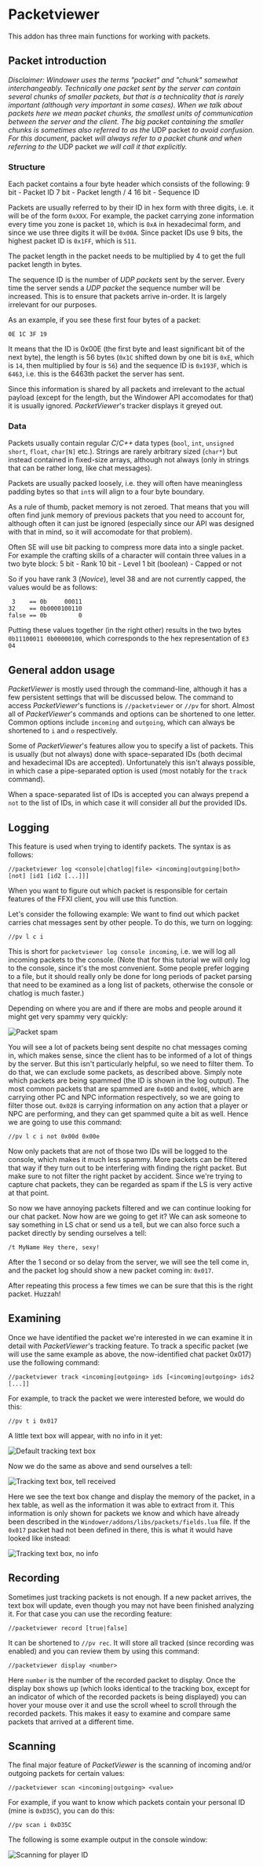 # Packetviewer

This addon has three main functions for working with packets.

## Packet introduction

*Disclaimer: Windower uses the terms "packet" and "chunk" somewhat interchangeably. Technically one packet sent by the server can contain several chunks of smaller packets, but that is a technicality that is rarely important (although very important in some cases). When we talk about packets here we mean packet chunks, the smallest units of communication between the server and the client. The big packet containing the smaller chunks is sometimes also referred to as the* UDP packet *to avoid confusion. For this document,* packet *will always refer to a packet chunk and when referring to the* UDP packet *we will call it that explicitly.*

### Structure

Each packet contains a four byte header which consists of the following:
9 bit - Packet ID
7 bit - Packet length / 4
16 bit - Sequence ID

Packets are usually referred to by their ID in hex form with three digits, i.e. it will be of the form `0xXXX`. For example, the packet carrying zone information every time you zone is packet `10`, which is `0xA` in hexadecimal form, and since we use three digits it will be `0x00A`. Since packet IDs use 9 bits, the highest packet ID is `0x1FF`, which is `511`.

The packet length in the packet needs to be multiplied by 4 to get the full packet length in bytes.

The sequence ID is the number of *UDP packets* sent by the server. Every time the server sends a *UDP packet* the sequence number will be increased. This is to ensure that packets arrive in-order. It is largely irrelevant for our purposes.

As an example, if you see these first four bytes of a packet:
```
0E 1C 3F 19
```

It means that the ID is 0x00E (the first byte and least significant bit of the next byte), the length is 56 bytes (`0x1C` shifted down by one bit is `0xE`, which is `14`, then multiplied by four is `56`) and the sequence ID is `0x193F`, which is `6463`, i.e. this is the 6463th packet the server has sent.

Since this information is shared by all packets and irrelevant to the actual payload (except for the length, but the Windower API accomodates for that) it is usually ignored. *PacketViewer*'s tracker displays it greyed out.

### Data

Packets usually contain regular *C*/*C++* data types (`bool`, `int`, `unsigned short`, `float`, `char[N]` etc.). Strings are rarely arbitrary sized (`char*`) but instead contained in fixed-size arrays, although not always (only in strings that can be rather long, like chat messages).

Packets are usually packed loosely, i.e. they will often have meaningless padding bytes so that `int`s will align to a four byte boundary.

As a rule of thumb, packet memory is not zeroed. That means that you will often find junk memory of previous packets that you need to account for, although often it can just be ignored (especially since our API was designed with that in mind, so it will accomodate for that problem).

Often SE will use bit packing to compress more data into a single packet. For example the crafting skills of a character will contain three values in a two byte block:
5 bit - Rank
10 bit - Level
1 bit (boolean) - Capped or not

So if you have rank 3 (*Novice*), level 38 and are not currently capped, the values would be as follows:
```
 3    == 0b     00011
32    == 0b0000100110
false == 0b         0
```

Putting these values together (in the right other) results in the two bytes `0b11100011 0b00000100`, which corresponds to the hex representation of `E3 04`

## General addon usage

*PacketViewer* is mostly used through the command-line, although it has a few persistent settings that will be discussed below. The command to access *PacketViewer*'s functions is `//packetviewer` or `//pv` for short. Almost all of *PacketViewer*'s commands and options can be shortened to one letter. Common options include `incoming` and `outgoing`, which can always be shortened to `i` and `o` respectively.

Some of *PacketViewer*'s features allow you to specify a list of packets. This is usually (but not always) done with space-separated IDs (both decimal and hexadecimal IDs are accepted). Unfortunately this isn't always possible, in which case a pipe-separated option is used (most notably for the `track` command).

When a space-separated list of IDs is accepted you can always prepend a `not` to the list of IDs, in which case it will consider all *but* the provided IDs.

## Logging

This feature is used when trying to identify packets. The syntax is as follows:
```
//packetviewer log <console|chatlog|file> <incoming|outgoing|both> [not] [id1 [id2 [...]]]
```

When you want to figure out which packet is responsible for certain features of the FFXI client, you will use this function. 

Let's consider the following example: We want to find out which packet carries chat messages sent by other people. To do this, we turn on logging:
```
//pv l c i
```

This is short for `packetviewer log console incoming`, i.e. we will log all incoming packets to the console. (Note that for this tutorial we will only log to the console, since it's the most convenient. Some people prefer logging to a file, but it should really only be done for long periods of packet parsing that need to be examined as a long list of packets, otherwise the console or chatlog is much faster.)

Depending on where you are and if there are mobs and people around it might get very spammy very quickly:

![Packet spam](https://picster.at/img/d/4/d/d4d7c6696504b30d67a8c2c9a423d954.png)

You will see a lot of packets being sent despite no chat messages coming in, which makes sense, since the client has to be informed of a lot of things by the server. But this isn't particularly helpful, so we need to filter them. To do that, we can exclude some packets, as described above. Simply note which packets are being spammed (the ID is shown in the log output). The most common packets that are spammed are `0x00D` and `0x00E`, which are carrying other PC and NPC information respectively, so we are going to filter those out. `0x028` is carrying information on any action that a player or NPC are performing, and they can get spammed quite a bit as well. Hence we are going to use this command:
```
//pv l c i not 0x00d 0x00e
```

Now only packets that are not of those two IDs will be logged to the console, which makes it much less spammy. More packets can be filtered that way if they turn out to be interfering with finding the right packet. But make sure to not filter the right packet by accident. Since we're trying to capture chat packets, they can be regarded as spam if the LS is very active at that point.

So now we have annoying packets filtered and we can continue looking for our chat packet. Now how are we going to get it? We can ask someone to say something in LS chat or send us a tell, but we can also force such a packet directly by sending ourselves a tell:
```
/t MyName Hey there, sexy!
```

After the 1 second or so delay from the server, we will see the tell come in, and the packet log should show a new packet coming in: `0x017`.

After repeating this process a few times we can be sure that this is the right packet. Huzzah!

## Examining

Once we have identified the packet we're interested in we can examine it in detail with *PacketViewer*'s tracking feature. To track a specific packet (we will use the same example as above, the now-identified chat packet 0x017) use the following command:
```
//packetviewer track <incoming|outgoing> ids [<incoming|outgoing> ids2 [...]]
```

For example, to track the packet we were interested before, we would do this:
```
//pv t i 0x017
```

A little text box will appear, with no info in it yet:

![Default tracking text box](https://picster.at/img/0/7/b/07bd7121ce720f4f3c2f2e2e3442f617.png)

Now we do the same as above and send ourselves a tell:

![Tracking text box, tell received](https://picster.at/img/9/d/8/9d882fcf396355bf8be9fd6bac46e2db.png)

Here we see the text box change and display the memory of the packet, in a hex table, as well as the information it was able to extract from it. This information is only shown for packets we know and which have already been described in the `Windower/addons/libs/packets/fields.lua` file. If the `0x017` packet had not been defined in there, this is what it would have looked like instead:

![Tracking text box, no info](https://picster.at/img/b/7/9/b79d00618aa377323601d931f561e4ef.png)

## Recording

Sometimes just tracking packets is not enough. If a new packet arrives, the text box will update, even though you may not have been finished analyzing it. For that case you can use the recording feature:
```
//packetviewer record [true|false]
```

It can be shortened to `//pv rec`. It will store all tracked (since recording was enabled) and you can review them by using this command:
```
//packetviewer display <number>
```

Here `number` is the number of the recorded packet to display. Once the display box shows up (which looks identical to the tracking box, except for an indicator of which of the recorded packets is being displayed) you can hover your mouse over it and use the scroll wheel to scroll through the recorded packets. This makes it easy to examine and compare same packets that arrived at a different time.

## Scanning

The final major feature of *PacketViewer* is the scanning of incoming and/or outgoing packets for certain values:
```
//packetviewer scan <incoming|outgoing> <value>
```

For example, if you want to know which packets contain your personal ID (mine is `0xD35C`), you can do this:
```
//pv scan i 0xD35C
```

The following is some example output in the console window:

![Scanning for player ID](https://picster.at/img/1/2/6/1268b23ed50a860871faea49f75571d4_830.jpg)